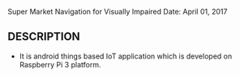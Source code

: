 Super Market Navigation for Visually Impaired   Date: April 01, 2017

DESCRIPTION
-----------
- It is android things based IoT application which is developed on Raspberry Pi 3 platform.
